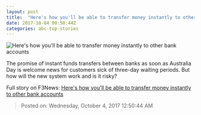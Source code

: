 ```yaml
---
layout: post
title:  "Here's how you'll be able to transfer money instantly to other bank accounts"
date: 2017-10-04 00:50:44Z
categories: abc-top-stories
---
```


![Here's how you'll be able to transfer money instantly to other bank accounts](http://www.abc.net.au/news/image/8753736-1x1-700x700.jpg)

The promise of instant funds transfers between banks as soon as Australia Day is welcome news for customers sick of three-day waiting periods. But how will the new system work and is it risky?


Full story on F3News: [Here's how you'll be able to transfer money instantly to other bank accounts](http://www.f3nws.com/n/scFgX)

> Posted on: Wednesday, October 4, 2017 12:50:44 AM
